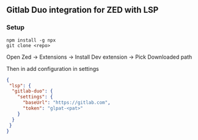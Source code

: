## Gitlab Duo integration for ZED with LSP

### Setup

```
npm install -g npx
git clone <repo>
```

Open Zed -> Extensions -> Install Dev extension -> Pick Downloaded path

Then in add configuration in settings

```json
{
 "lsp": {
  "gitlab-duo": {
    "settings": {
      "baseUrl": "https://gitlab.com",
      "token": "glpat-<pat>"
    }
  }
 }
}

```
